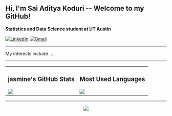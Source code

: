 ## Hi, I'm Sai Aditya Koduri -- Welcome to my GitHub!

**Statistics and Data Science student at UT Austin**

[![LinkedIn](https://img.shields.io/badge/LinkedIn-0077B5?style=flat&logo=linkedin&logoColor=white)](https://www.linkedin.com/in/saiadityakoduri/)
[![Gmail](https://img.shields.io/badge/Gmail-D14836?style=flat&logo=gmail&logoColor=white)](mailto:saiaditya.koduri@utexas.edu)

---

My interests include ...

---

<table>
<tr>
<td>

### jasmine's GitHub Stats
<img src="https://github-readme-stats.vercel.app/api?username=saikoduri7&show_icons=true&theme=tokyonight&hide=contribs&count_private=true&hide_title=true&custom_title=Sais GitHub Stats" />

</td>
<td>

### Most Used Languages
<img src="https://github-readme-stats.vercel.app/api/top-langs/?username=saikoduri7&layout=compact&theme=tokyonight&hide_title=true" />

</td>
</tr>
</table>

---

<div align="center">

<img src="https://github-readme-streak-stats.herokuapp.com/?user=saikoduri7&theme=tokyonight" />

</div>

